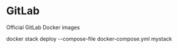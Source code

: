 # GitLab

Official GitLab Docker images


docker stack deploy --compose-file docker-compose.yml mystack
